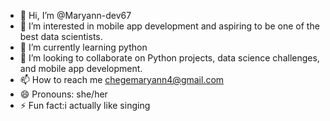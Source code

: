 - 👋 Hi, I’m @Maryann-dev67
- 👀 I’m interested in mobile app development and aspiring to be one of the best data scientists.
- 🌱 I’m currently learning python
- 💞️ I’m looking to collaborate on Python projects, data science challenges, and mobile app development.
- 📫 How to reach me chegemaryann4@gmail.com
- 😄 Pronouns: she/her
- ⚡ Fun fact:i actually like singing

<!---
Maryann-dev67/Maryann-dev67 is a ✨ special ✨ repository because its `README.md` (this file) appears on your GitHub profile.
You can click the Preview link to take a look at your changes.
--->
